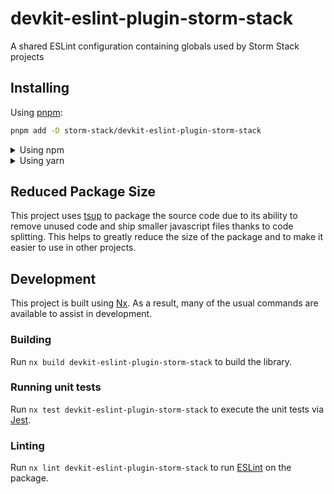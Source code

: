 <!-- START header -->
<!-- END header -->

# devkit-eslint-plugin-storm-stack

A shared ESLint configuration containing globals used by Storm Stack projects

<!-- START doctoc -->
<!-- END doctoc -->

## Installing

Using [pnpm](http://pnpm.io):

```bash
pnpm add -D storm-stack/devkit-eslint-plugin-storm-stack
```

<details>
  <summary>Using npm</summary>

```bash
npm install -D storm-stack/devkit-eslint-plugin-storm-stack
```

</details>

<details>
  <summary>Using yarn</summary>

```bash
yarn add -D storm-stack/devkit-eslint-plugin-storm-stack
```

</details>

## Reduced Package Size

This project uses [tsup](https://tsup.egoist.dev/) to package the source code
due to its ability to remove unused code and ship smaller javascript files
thanks to code splitting. This helps to greatly reduce the size of the package
and to make it easier to use in other projects.

## Development

This project is built using [Nx](https://nx.dev). As a result, many of the usual
commands are available to assist in development.

### Building

Run `nx build devkit-eslint-plugin-storm-stack` to build the library.

### Running unit tests

Run `nx test devkit-eslint-plugin-storm-stack` to execute the unit tests via
[Jest](https://jestjs.io).

### Linting

Run `nx lint devkit-eslint-plugin-storm-stack` to run
[ESLint](https://eslint.org/) on the package.

<!-- START footer -->
<!-- END footer -->
